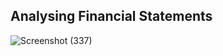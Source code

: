## Analysing Financial Statements

![Screenshot (337)](https://github.com/user-attachments/assets/ff9bd791-a3c4-4849-ad64-e8b37473b06b)
